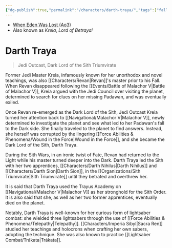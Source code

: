 ```yaml
---
{"dg-publish":true,"permalink":"/characters/darth-traya/","tags":["fallenjedi","sith","forcesensitive","trakata","trayas","sithtrio"]}
---
```


- [When Eden Was Lost (Ao3)](https://archiveofourown.org/works/19334440/chapters/45992584)
- Also known as *Kreia*, *Lord of Betrayal*
# Darth Traya
>Jedi Outcast, Dark Lord of the Sith Triumvirate

Former Jedi Master Kreia, infamously known for her unorthodox and novel teachings, was also [[Characters/Revan\|Revan]]'s master prior to his Fall. When Revan disappeared following the [[Events/Battle of Malachor V\|Battle of Malachor V]], Kreia argued with the Jedi Council over visiting the planet, determined to search for clues on her missing Padawan, and was eventually exiled. 

Once Revan re-emerged as the Dark Lord of the Sith, Jedi Outcast Kreia turned her attention back to [[Navigational/Malachor V\|Malachor V]], newly determined to investigate the planet and see what led to her Padawan's fall to the Dark side. She finally traveled to the planet to find answers. Instead, she herself was corrupted by the lingering [[Force Abilities & Phenomena/Wound in the Force\|Wound in the Force]], and she became the Dark Lord of the Sith, Darth Traya.  

During the Sith Wars, in an ironic twist of Fate, Revan had returned to the Light while his master turned deeper into the Dark. Darth Traya led the Sith with her two apprentices, [[Characters/Darth Nihilus\|Darth Nihilus]] and [[Characters/Darth Sion\|Darth Sion]], in the [[Organizations/Sith Triumvirate\|Sith Triumvirate]] until they betrated and overthrew her. 

It is said that Darth Traya used the Trayus Academy on [[Navigational/Malachor V\|Malachor V]] as her stronghold for the Sith Order. It is also said that she, as well as her two former apprentices, eventually died on the planet. 

Notably, Darth Traya is well-known for her curious form of lightsaber combat: she wielded three lightsabers through the use of [[Force Abilities & Phenomena/Telepathy\|Telepathy]]. [[Characters/Imperia Sibyl\|Sacra Ren]] studied her teachings and holocrons when crafting her own sabers, adopting the technique. She was also known to practice [[Lightsaber Combat/Trákata\|Trákata]].